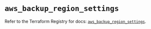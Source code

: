 # `aws_backup_region_settings`

Refer to the Terraform Registry for docs: [`aws_backup_region_settings`](https://registry.terraform.io/providers/hashicorp/aws/5.56.0/docs/resources/backup_region_settings).
